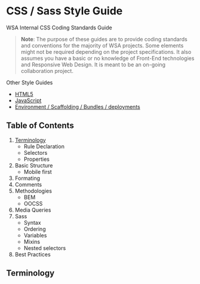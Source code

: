 # CSS / Sass Style Guide

WSA Internal CSS Coding Standards Guide

> **Note**: The purpose of these guides are to provide coding standards and conventions for the majority of WSA projects. Some elements might not be required depending on the project specifications. It also assumes you have a basic or no knowledge of Front-End technologies and Responsive Web Design. It is meant to be an on-going collaboration project.


Other Style Guides

  - [HTML5](https://github.com/antonioSF/html)
  - [JavaScript](https://github.com/antonioSF)
  - [Environment / Scaffolding / Bundles / deployments](https://github.com/antonioSF)

## Table of Contents
1. [Terminology](#terminology)
	* Rule Declaration
	* Selectors
	* Properties
2. Basic Structure
	* Mobile first
3. Formating
4. Comments
5. Methodologies
	* BEM
	* OOCSS
6. Media Queries
7. Sass
	* Syntax
	* Ordering
	* Variables
	* Mixins
	* Nested selectors
8. Best Practices

## Terminology